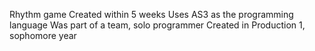 Rhythm game
Created within 5 weeks
Uses AS3 as the programming language
Was part of a team, solo programmer
Created in Production 1, sophomore year
